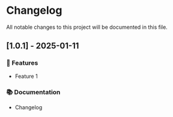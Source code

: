 # Changelog

All notable changes to this project will be documented in this file.

## [1.0.1] - 2025-01-11

### 🚀 Features

- Feature 1

### 📚 Documentation

- Changelog

<!-- generated by git-cliff -->
